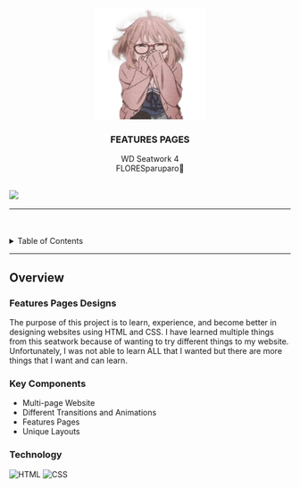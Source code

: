 <a name="readme-top">

<br/>

<br />
<div align="center">
  <a href="https://github.com/FLORESparuparo/">
  <!-- TODO: If you want to add logo or banner you can add it here -->
    <img src="./assets/img/mirai.png" alt="" width="200" height="200">
  </a>
<!-- TODO: Change Title to the name of the title of your Project -->
  <h3 align="center">FEATURES PAGES</h3>
</div>
<!-- TODO: Make a short description -->
<div align="center">
  WD Seatwork 4
</div>
<div align="center">
  FLORESparuparo🦋
</div>

<br />

<!-- TODO: Change the zyx-0314 into your github username  -->
<!-- TODO: Change the WD-Template-Project into the same name of your folder -->
![](https://visit-counter.vercel.app/counter.png?page=FLORESparuparo/WD-ParuparoHO2)

---

<br />
<br />

<!-- TODO: If you want to add more layers for your readme -->
<details>
  <summary>Table of Contents</summary>
  <ol>
    <li>
      <a href="#overview">Overview</a>
      <ol>
        <li>
          <a href="#key-components">Key Components</a>
        </li>
        <li>
          <a href="#technology">Technology</a>
        </li>
      </ol>
    </li>
  </ol>
</details>

---

## Overview

<!-- TODO: To be changed -->
<!-- The following are just sample -->
<h3>Features Pages Designs</h3>
The purpose of this project is to learn, experience, and become better in designing websites using HTML and CSS.
I have learned multiple things from this seatwork because of wanting to try different things to my website.
Unfortunately, I was not able to learn ALL that I wanted but there are more things that I want and can learn.

### Key Components
<!-- TODO: List of Key Components -->
<!-- The following are just sample -->
- Multi-page Website
- Different Transitions and Animations
- Features Pages
- Unique Layouts

### Technology
<!-- TODO: List of Technology Used -->
![HTML](https://img.shields.io/badge/HTML-E34F26?style=for-the-badge&logo=html5&logoColor=white)
![CSS](https://img.shields.io/badge/CSS-1572B6?style=for-the-badge&logo=css3&logoColor=white)
